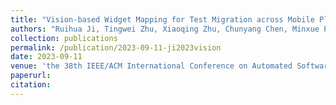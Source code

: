 ```yaml
---
title: "Vision-based Widget Mapping for Test Migration across Mobile Platforms: Are We There Yet?"
authors: "Ruihua Ji, Tingwei Zhu, Xiaoqing Zhu, Chunyang Chen, Minxue Pan, Tian Zhang"
collection: publications
permalink: /publication/2023-09-11-ji2023vision
date: 2023-09-11
venue: 'the 38th IEEE/ACM International Conference on Automated Software Engineering (ASE 2023)'
paperurl: 
citation: 
---
```

